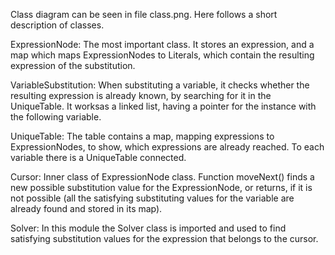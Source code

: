 Class diagram can be seen in file class.png. Here follows a short description of classes.

ExpressionNode:
The most important class. It stores an expression, and a map which maps ExpressionNodes to Literals, which contain the resulting expression of the substitution.

VariableSubstitution:
When substituting a variable, it checks whether the resulting expression is already known, by searching for it in the UniqueTable. It worksas a linked list, having a pointer for the instance with the following variable.

UniqueTable:
The table contains a map, mapping expressions to ExpressionNodes, to show, which expressions are already reached. To each variable there is a UniqueTable connected.

Cursor:
Inner class of ExpressionNode class. Function moveNext() finds a new possible substitution value for the ExpressionNode, or returns, if it is not possible (all the satisfying substituting values for the variable are already found and stored in its map).

Solver:
In this module the Solver class is imported and used to find satisfying substitution values for the expression that belongs to the cursor.
